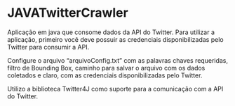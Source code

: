 # JAVATwitterCrawler
Aplicação em java que consome dados da API do Twitter.
Para utilizar a aplicação, primeiro você deve possuir as credenciais disponibilizadas pelo Twitter para consumir a API.

Configure o arquivo “arquivoConfig.txt” com as palavras chaves requeridas, filtro de Bounding Box, caminho para salvar o arquivo com os dados coletados e claro, com as credenciais disponibilizadas pelo Twitter.

Utilizo a biblioteca Twitter4J como suporte para a comunicação com a API do Twitter.





